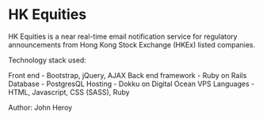 # HK Equities #

HK Equities is a near real-time email notification service for regulatory announcements from Hong Kong Stock Exchange (HKEx) listed companies.

Technology stack used:

Front end - Bootstrap, jQuery, AJAX
Back end framework - Ruby on Rails
Database - PostgresQL
Hosting - Dokku on Digital Ocean VPS
Languages - HTML, Javascript, CSS (SASS), Ruby


Author: John Heroy